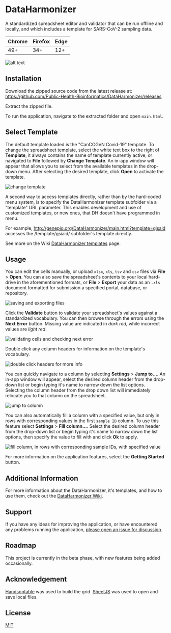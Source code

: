 # DataHarmonizer

A standardized spreadsheet editor and validator that can be run offline and locally, and which includes a template for SARS-CoV-2 sampling data.

|Chrome|Firefox|Edge|
|---|---|---|
|49+|34+|12+|

![alt text](./images/editCopyPasteDelete.gif)

## Installation

Download the zipped source code from the latest release at:
https://github.com/Public-Health-Bioinformatics/DataHarmonizer/releases

Extract the zipped file.

To run the application, navigate to the extracted folder and open `main.html`.

## Select Template

The default template loaded is the "CanCOGeN Covid-19" template. To change the spreadsheet template, select the white text box to the right of **Template**, it always contains the name of template currently active, or navigated to **File** followed by **Change Template**. An in-app window will appear that allows you to select from the available templates in the drop-down menu. After selecting the desired template, click **Open** to activate the template.

![change template](./images/changeTemplate.gif)

A second way to access templates directly, rather than by the hard-coded menu system, is to specify the DataHarmonizer template subfolder via a "template" URL parameter. This enables development and use of customized templates, or new ones, that DH doesn't have programmed in menu.  

For example,
http://genepio.org/DataHarmonizer/main.html?template=gisaid accesses the /template/gsiaid/ subfolder's template directly.  

See more on the Wiki [DataHarmonizer templates](https://github.com/Public-Health-Bioinformatics/DataHarmonizer/wiki/DataHarmonizer-Templates) page.

## Usage

You can edit the cells manually, or upload `xlsx`, `xls`, `tsv` and `csv` files via **File** > **Open**. You can also save the spreadsheet's contents to your local hard-drive in the aforementioned formats, or **File** > **Export** your data as an `.xls` document formatted for submission a specified portal, database, or repository.

![saving and exporting files](./images/exportingFiles.gif)

Click the **Validate** button to validate your spreadsheet's values against a
standardized vocabulary. You can then browse through the errors using the **Next Error** button. Missing value are indicated in _dark red_, while incorrect values are _light red_.

![validating cells and checking next error](./images/validatingCells.gif)

Double click any column headers for information on the template's vocabulary.

![double click headers for more info](./images/doubleClickHeaders.gif)

You can quickly navigate to a column by selecting **Settings** > **Jump to...**. An in-app window will appear, select the desired column header from the drop-down list or begin typing it's name to narrow down the list options. Selecting the column header from the drop down list will immediately relocate you to that column on the spreadsheet.

![jump to column](./images/jumpToColumn.gif)

You can also automatically fill a column with a specified value, but only in rows with corresponding values in the first `sample ID` column. To use this feature select **Settings** > **Fill column...**. Select the desired column header from the drop-down list or begin typing it's name to narrow down the list options, then specify the value to fill with and click **Ok** to apply.

![fill column, in rows with corresponding sample IDs, with specified value](./images/fillColumn.gif)

For more information on the application features, select the **Getting Started** button.

## Additional Information

For more information about the DataHarmonizer, it's templates, and how to use them, check out the [DataHarmonizer Wiki](https://github.com/Public-Health-Bioinformatics/DataHarmonizer/wiki).

## Support

If you have any ideas for improving the application, or have encountered any
problems running the application, [please open an issue for discussion][1].

[1]: https://github.com/Public-Health-Bioinformatics/DataHarmonizer/issues

## Roadmap

This project is currently in the beta phase, with new features being added
occasionally.

## Acknowledgement

[Handsontable](https://handsontable.com/) was used to build the grid.
[SheetJS](https://sheetjs.com/) was used to open and save local files.

## License

[MIT](LICENSE)
